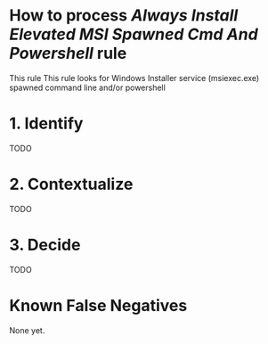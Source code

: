 # How to process *Always Install Elevated MSI Spawned Cmd And Powershell* rule
This rule This rule looks for Windows Installer service (msiexec.exe) spawned command line and/or powershell

# 1. Identify
TODO

# 2. Contextualize
TODO

# 3. Decide
TODO

# Known False Negatives
None yet.
